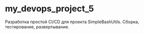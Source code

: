 # my_devops_project_5
Разработка простой CI/CD для проекта SimpleBashUtils. Сборка, тестирование, развертывание.
